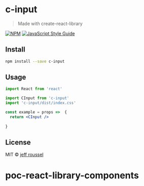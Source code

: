 # c-input

> Made with create-react-library

[![NPM](https://img.shields.io/npm/v/c-input.svg)](https://www.npmjs.com/package/c-input) [![JavaScript Style Guide](https://img.shields.io/badge/code_style-standard-brightgreen.svg)](https://standardjs.com)

## Install

```bash
npm install --save c-input
```

## Usage

```jsx
import React from 'react'

import CInput from 'c-input'
import 'c-input/dist/index.css'

const example = props =>  {
  return <CInput />
  
}
```

## License

MIT © [jeff roussel](https://github.com/jfroussel)
# poc-react-library-components

